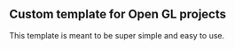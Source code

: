 ## Custom template for Open GL projects

This template is meant to be super simple and easy to use. 